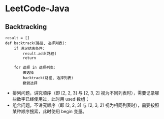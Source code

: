 # LeetCode-Java
## Backtracking
```
result = []
def backtrack(路径, 选择列表):
    if 满足结束条件:
        result.add(路径)
        return
    
    for 选择 in 选择列表:
        做选择
        backtrack(路径, 选择列表)
        撤销选择
```
* 排列问题，讲究顺序（即 [2, 2, 3] 与 [2, 3, 2] 视为不同列表时），需要记录哪些数字已经使用过，此时用 used 数组；
* 组合问题，不讲究顺序（即 [2, 2, 3] 与 [2, 3, 2] 视为相同列表时），需要按照某种顺序搜索，此时使用 begin 变量。
